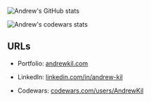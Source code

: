 <p>
<img src="https://github-readme-stats.vercel.app/api?username=andrew-kil&show_icons=true&theme=gotham" alt="Andrew's GitHub stats" />
</p>

<p>
<img src="https://www.codewars.com/users/AndrewKil/badges/large" alt="Andrew's codewars stats" />
</p>



## URLs

- Portfolio: <a href="andrewkil.com" target="_blank">andrewkil.com</a>

- LinkedIn: <a href="https://www.linkedin.com/in/andrew-kil/" target="_blank">linkedin.com/in/andrew-kil</a>

- Codewars: <a href="https://www.codewars.com/users/AndrewKil" target="_blank">codewars.com/users/AndrewKil</a>

<!--
**Andrew-Kil/Andrew-Kil** is a ✨ _special_ ✨ repository because its `README.md` (this file) appears on your GitHub profile.

Here are some ideas to get you started:

- 🔭 I’m currently working on ...
- 🌱 I’m currently learning ...
- 👯 I’m looking to collaborate on ...
- 🤔 I’m looking for help with ...
- 💬 Ask me about ...
- 📫 How to reach me: ...
- 😄 Pronouns: ...
- ⚡ Fun fact: ...
-->
